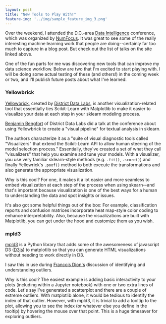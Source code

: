 ```yaml
---
layout: post
title: "New Tools to Play With!"
feature-img: '../img/sample_feature_img_3.png'
---
```

Over the weekend, I attended the D.C.-area [Data Intelligence](http://www.data-intelligence.ai) conference, which was organized by [NumFocus](https://www.numfocus.org).  It was great to see some of the really interesting machine learning work that people are doing--certainly far too much to capture in a blog post.  But check out the list of talks on the site linked above.

One of the fun parts for me was discovering new tools that can improve my data science workflow. Below are two that I'm excited to start playing with.  I will be doing some actual testing of these (and others!) in the coming week or two, and I'll publish future posts about what I've learned.  

 ### Yellowbrick

 [Yellowbrick](https://github.com/DistrictDataLabs/yellowbrick), created by [District Data Labs](http://www.districtdatalabs.com), is another visualization-related tool that essentially ties  Scikit-Learn with Matplotlib to make it easier to visualize your data at each step in your sklearn modeling process.  

 [Benjamin Bengfort](https://github.com/bbengfort) of District Data Labs did a talk at the conference about using Yellowbrick to create a "visual pipeline" for textual analysis in sklearn.

 The authors characterize it as a "suite of visual diagnostic tools called "Visualizers" that extend the Scikit-Learn API to allow human steering of the model selection process."  Essentially, they've created a set of what they call "visualizers" that help you examine and tune your models.  With a visualizer, you use very familiar sklearn-style methods (e.g. `.fit()`, `.score()`) and finally Yellowrick's `.poof()` method to both execute the transformations and also generate the appropriate visualization.  

 Why is this cool?  For one, it makes it a lot easier and more seamless to embed visualization at each step of the process when using skearn--and that's important because visualization is one of the best ways for a human to understanding the data and spot insights or issues.

 It's also got some helpful things out of the box:  For example, classification reports and confusion matrices incorporate heat map-style color coding to enhance interpretability.  Also, because the visualizations are built with Matplotlib, you can get under the hood and customize them as you wish.

 ### mpld3

 [mpld3](https://mpld3.github.io) is a Python library that adds some of the awesomeness of javascript D3 ([D3js](http://d3js.org/)) to matplotlib so that you can generate HTML visualizations without needing to work directly in D3.  

 I saw this in use during [Francois Dion's](https://github.com/fdion) discussion of identifying and understanding outliers.

 Why is this cool?  The easiest example is adding basic interactivity to your plots (including within a Jupyter notebook) with one or two extra lines of code.  Let's say I've generated a scatterplot and there are a couple of extreme outliers.  With matplotlib alone, it would be tedious to identify the index of that outlier.  However, with mpld3, it is trivial to add a tooltip to the plot, allowing you to see the index (or whatever else you define in the tooltip) by hovering the mouse over that point.  This is a huge timesaver for exploring outliers.
